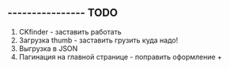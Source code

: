 ## ---------------- TODO
1. CKfinder - заставить работать
2. Загрузка thumb - заставить грузить куда надо!
3. Выгрузка в JSON
4. Пагинация на главной странице - поправить оформление +